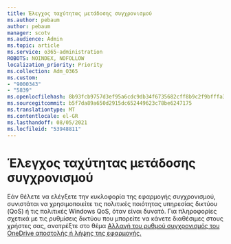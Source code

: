 ```yaml
---
title: Έλεγχος ταχύτητας μετάδοσης συγχρονισμού
ms.author: pebaum
author: pebaum
manager: scotv
ms.audience: Admin
ms.topic: article
ms.service: o365-administration
ROBOTS: NOINDEX, NOFOLLOW
localization_priority: Priority
ms.collection: Adm_O365
ms.custom:
- "9000343"
- "5839"
ms.openlocfilehash: 8b93fcb9757d3ef95a6cdc9db34f6735682cff8b9c2f9bfffa38a547326b69e7
ms.sourcegitcommit: b5f7da89a650d2915dc652449623c78be6247175
ms.translationtype: MT
ms.contentlocale: el-GR
ms.lasthandoff: 08/05/2021
ms.locfileid: "53948811"
---
```

# <a name="control-sync-throughput"></a>Έλεγχος ταχύτητας μετάδοσης συγχρονισμού

Εάν θέλετε να ελέγξετε την κυκλοφορία της εφαρμογής συγχρονισμού, συνιστάται να χρησιμοποιείτε τις πολιτικές ποιότητας υπηρεσίας δικτύου (QoS) ή τις πολιτικές Windows QoS, όταν είναι δυνατό. Για πληροφορίες σχετικά με τις ρυθμίσεις δικτύου που μπορείτε να κάνετε διαθέσιμες στους χρήστες σας, ανατρέξτε στο θέμα [Αλλαγή του ρυθμού συγχρονισμός του OneDrive αποστολής ή λήψης της εφαρμογής.](https://support.office.com/article/71cc69da-2371-4981-8cc8-b4558bdda56e)